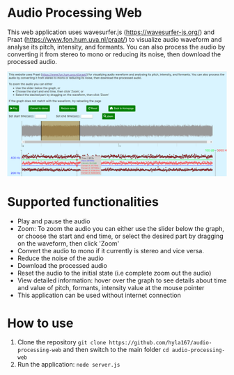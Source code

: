 # Audio Processing Web
This web application uses wavesurfer.js (https://wavesurfer-js.org/) and Praat (https://www.fon.hum.uva.nl/praat/) to visualize audio waveform and analyse its pitch, intensity, and formants. You can also process the audio by converting it from stereo to mono or reducing its noise, then download the processed audio.

![alt text](https://github.com/hyla167/audio-processing-web/blob/master/demo.png)

# Supported functionalities
* Play and pause the audio
* Zoom: To zoom the audio you can either use the slider below the graph, or choose the start and end time, or select the desired part by dragging on the waveform, then click 'Zoom'
* Convert the audio to mono if it currently is stereo and vice versa.
* Reduce the noise of the audio
* Download the processed audio
* Reset the audio to the initial state (i.e complete zoom out the audio)
* View detailed information: hover over the graph to see details about time and value of pitch, formants, intensity value at the mouse pointer
* This application can be used without internet connection

# How to use
1. Clone the repository `git clone https://github.com/hyla167/audio-processing-web` and then switch to the main folder `cd audio-processing-web`
2. Run the application: `node server.js`
